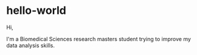 hello-world
===========

Hi, 

I'm a Biomedical Sciences research masters student trying to improve my data analysis skills.
